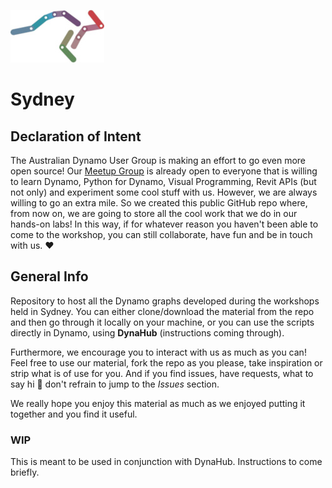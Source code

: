 ![logo](imgs/Dynamo_AUS_roo-GitHub.jpeg)

# Sydney

## Declaration of Intent
The Australian Dynamo User Group is making an effort to go even more open source!
Our [Meetup Group](https://www.meetup.com/Dynamo-Sydney-User-Group/) is already open to everyone that is willing to learn Dynamo, Python for Dynamo, Visual Programming, Revit APIs (but not only) and experiment some cool stuff with us.
However, we are always willing to go an extra mile. So we created this public GitHub repo where, from now on, we are going to store all the cool work that we do in our hands-on labs! In this way, if for whatever reason you haven't been able to come to the workshop, you can still collaborate, have fun and be in touch with us. :heart:

## General Info
Repository to host all the Dynamo graphs developed during the workshops held in Sydney.
You can either clone/download the material from the repo and then go through it locally on your machine, or you can use the scripts directly in Dynamo, using **DynaHub** (instructions coming through).

Furthermore, we encourage you to interact with us as much as you can! Feel free to use our material, fork the repo as you please, take inspiration or strip what is of use for you. And if you find issues, have requests, what to say hi :wave: don't refrain to jump to the *Issues* section.

We really hope you enjoy this material as much as we enjoyed putting it together and you find it useful.

### WIP
This is meant to be used in conjunction with DynaHub.
Instructions to come briefly.